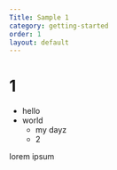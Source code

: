 ```yaml
---
Title: Sample 1
category: getting-started
order: 1
layout: default
---
```


# 1

- hello
- world
    - my dayz
    - 2

lorem ipsum